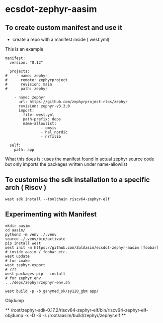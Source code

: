 # ecsdot-zephyr-aasim



## To create custom manifest and use it 

- create a repo with a manifest inside ( west.yml)

This is an example
```
manifest:
  version: "0.12"

  projects:
#    - name: zephyr
#      remote: zephyrproject
#      revision: main
#      path: zephyr

    - name: zephyr
      url: https://github.com/zephyrproject-rtos/zephyr
      revision: zephyr-v3.3.0
      import:
        file: west.yml
        path-prefix: deps
        name-allowlist:
                - cmsis
                - hal_nordic
                - nrfxlib

  self:
    path: app

```

What this does is : uses the manifest found in actual zephyr source code but only
imports the packages written under name-allowlist



## To customise the sdk installation to a specific arch ( Riscv )

```
west sdk install --toolchain riscv64-zephyr-elf
```

## Experimenting with Manifest
```
mkdir aasim
cd aasim/
python3 -m venv ./.venv
source ./.venv/bin/activate
pip install west
west init -m https://github.com/ZulAasim/ecsdot-zephyr-aasim [foobar]
# inside aasim / foobar etc.
west update
# for cmake
west zephyr-export
# ???
west packages pip --install
# for zephyr env 
. ./deps/zephyr/zephyr-env.sh

west build -p -b ganymed_sk/sy120_gbm app/
```


Objdump

**  /root/zephyr-sdk-0.17.2/riscv64-zephyr-elf/bin/riscv64-zephyr-elf-objdump -x -D -S -s   /root/aasim/build/zephyr/zephyr.elf **

